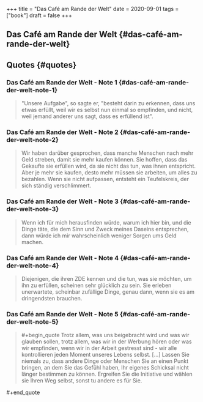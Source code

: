 +++
title = "Das Café am Rande der Welt"
date = 2020-09-01
tags = ["book"]
draft = false
+++

## Das Café am Rande der Welt {#das-café-am-rande-der-welt}


## Quotes {#quotes}


### Das Café am Rande der Welt - Note 1 {#das-café-am-rande-der-welt-note-1}

> "Unsere Aufgabe", so sagte er, "besteht darin zu erkennen, dass uns etwas erfüllt, weil wir es selbst nun einmal so empfinden, und nicht, weil jemand anderer uns sagt, dass es erfüllend ist".


### Das Café am Rande der Welt - Note 2 {#das-café-am-rande-der-welt-note-2}

> Wir haben darüber gesprochen, dass manche Menschen nach mehr Geld streben, damit sie mehr kaufen können. Sie hoffen, dass das Gekaufte sie erfüllen wird, da sie nicht das tun, was ihnen entspricht. Aber je mehr sie kaufen, desto mehr müssen sie arbeiten, um alles zu bezahlen. Wenn sie nicht aufpassen, entsteht ein Teufelskreis, der sich ständig verschlimmert.


### Das Café am Rande der Welt - Note 3 {#das-café-am-rande-der-welt-note-3}

> Wenn ich für mich herausfinden würde, warum ich hier bin, und die Dinge täte, die dem Sinn und Zweck meines Daseins entsprechen, dann würde ich mir wahrscheinlich weniger Sorgen ums Geld machen.


### Das Café am Rande der Welt - Note 4 {#das-café-am-rande-der-welt-note-4}

> Diejenigen, die ihren ZDE kennen und die tun, was sie möchten, um ihn zu erfüllen, scheinen sehr glücklich zu sein. Sie erleben unerwartete, scheinbar zufällige Dinge, genau dann, wenn sie es am dringendsten brauchen.


### Das Café am Rande der Welt - Note 5 {#das-café-am-rande-der-welt-note-5}

> \#+begin_quote
> Trotz allem, was uns beigebracht wird und was wir glauben sollen, trotz allem, was wir in der Werbung hören oder was wir empfinden, wenn wir in der Arbeit gestresst sind - wir alle kontrollieren jeden Moment unseres Lebens selbst. [...] Lassen Sie niemals zu, dass andere Dinge oder Menschen Sie an einen Punkt bringen, an dem Sie das Gefühl haben, Ihr eigenes Schicksal nicht länger bestimmen zu können. Ergreifen Sie die Initiative und wählen sie Ihren Weg selbst, sonst tu andere es für Sie.

\#+end_quote
